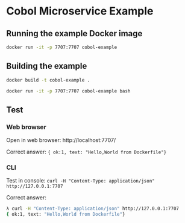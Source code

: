 # Cobol Microservice Example

## Running the example Docker image

````bash
docker run -it -p 7707:7707 cobol-example
````

## Building the example

````bash
docker build -t cobol-example .
````

````bash
docker run -it -p 7707:7707 cobol-example bash
````

## Test 

### Web browser

Open in web browser: http://localhost:7707/

Correct answer: `{ ok:1, text: "Hello,World from Dockerfile"}`

### CLI 

Test in console: `curl -H "Content-Type: application/json" http://127.0.0.1:7707`

Correct answer: 

```bash
λ curl -H "Content-Type: application/json" http://127.0.0.1:7707
{ ok:1, text: "Hello,World from Dockerfile"}
```
